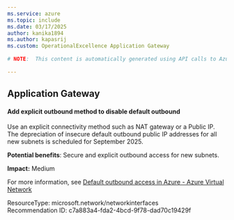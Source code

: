 ```yaml
---
ms.service: azure
ms.topic: include
ms.date: 03/17/2025
author: kanika1894
ms.author: kapasrij
ms.custom: OperationalExcellence Application Gateway
  
# NOTE:  This content is automatically generated using API calls to Azure. Any edits made on these files will be overwritten in the next run of the script. 
  
---
```

  
## Application Gateway  
  
<!--c7a883a4-fda2-4bcd-9f78-dad70c19429f_begin-->

#### Add explicit outbound method to disable default outbound  
  
Use an explicit connectivity method such as NAT gateway or a Public IP. The depreciation of insecure default outbound public IP addresses for all new subnets is scheduled for September 2025.  
  
**Potential benefits**: Secure and explicit outbound access for new subnets.  

**Impact:** Medium
  
For more information, see [Default outbound access in Azure - Azure Virtual Network](https://aka.ms/defaultoutboundretirement)  

ResourceType: microsoft.network/networkinterfaces  
Recommendation ID: c7a883a4-fda2-4bcd-9f78-dad70c19429f  


<!--c7a883a4-fda2-4bcd-9f78-dad70c19429f_end-->

<!--articleBody-->

